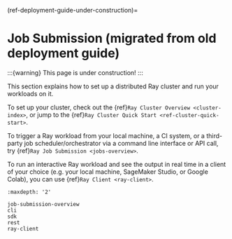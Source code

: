 (ref-deployment-guide-under-construction)=

# Job Submission (migrated from old deployment guide)
:::{warning}
This page is under construction!
:::


This section explains how to set up a distributed Ray cluster and run your workloads on it.

To set up your cluster, check out the {ref}`Ray Cluster Overview <cluster-index>`, or jump to the {ref}`Ray Cluster Quick Start <ref-cluster-quick-start>`.

To trigger a Ray workload from your local machine, a CI system, or a third-party job scheduler/orchestrator via a command line interface or API call, try {ref}`Ray Job Submission <jobs-overview>`.

To run an interactive Ray workload and see the output in real time in a client of your choice (e.g. your local machine, SageMaker Studio, or Google Colab), you can use {ref}`Ray Client <ray-client>`.

```{toctree}
:maxdepth: '2'

job-submission-overview
cli
sdk
rest
ray-client
```
